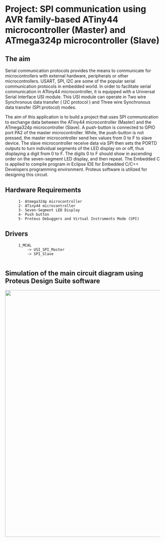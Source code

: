 # Project: SPI communication using AVR family-based ATiny44 microcontroller (Master) and ATmega324p microcontroller (Slave)

## The aim
Serial communication protocols provides the means to communicate for microcontrollers with external hardware, peripherals or other microcontrollers. USART, SPI, I2C are some of the popular serial communication protocols in embedded world. In order to facilitate serial communication in ATtiny44 microcontroller, it is equipped with a Universal Serial Interface USI module. This USI module can operate in Two wire Synchronous data transfer ( I2C protocol ) and Three wire Synchronous data transfer (SPI protocol) modes.

The aim of this application is to build a project that uses SPI communication to exchange data between the ATiny44 microcontroller (Master) and the ATmega324p microcontroller (Slave). A push-button is connected to GPIO port PA2 of the master microcontroller. While, the push-button is not pressed, the master microcontroller send hex values from 0 to F to slave device. The slave microcontroller receive data via SPI then sets the PORTD outputs to turn individual segments of the LED display on or off, thus displaying a digit from 0 to F. The digits 0 to F should show in ascending order on the seven-segment LED display, and then repeat.
The Embedded C is applied to compile program in Eclipse IDE for Embedded C/C++ Developers programming environment. Proteus software is utilized for designing this circuit.

## Hardware Requirements

```
      1- Atmega324p microcontroller
      2- ATiny44 microcontroller
      3- Seven-Segment LED Display
      4- Push button
      5- Proteus Debuggers and Virtual Instruments Mode (SPI)
```
## Drivers

```
      1_MCAL
          -> USI_SPI_Master
          -> SPI_Slave
 
```
## Simulation of the main circuit diagram using Proteus Design Suite software
<img src="https://github.com/user-attachments/assets/9cc85d3f-dd16-47a9-82c3-8c86ec5c781c" width="800">
